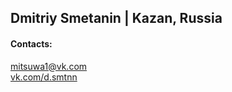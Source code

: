 Dmitriy Smetanin  | Kazan, Russia 
-

#### Contacts:

<div>
<a href="mailto:mitsuwa1@vk.com">mitsuwa1@vk.com</a> <br>
<a href="vk.com/d.smtnn">vk.com/d.smtnn</a>
</div>
      
      
